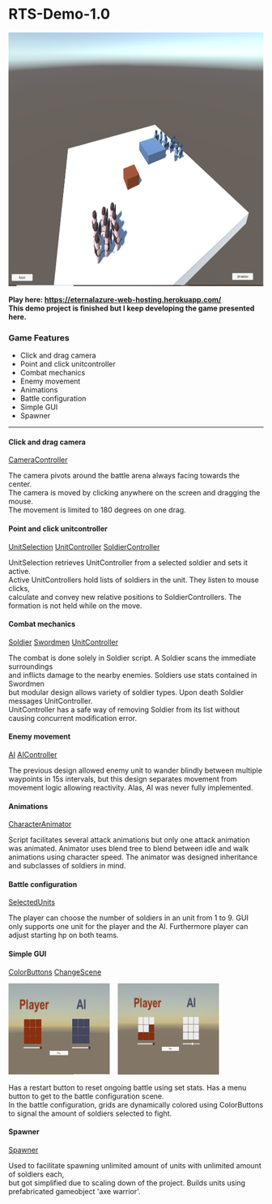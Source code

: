 # RTS-Demo-1.0
<img src="https://github.com/EternalAzure/RTS-Demo-1.0/blob/main/RTS%20kuva.png" width="961" height="502" />

**Play here: https://eternalazure-web-hosting.herokuapp.com/<br/>
This demo project is finished but I keep developing the game presented here.**

### Game Features ###
  * Click and drag camera
  * Point and click unitcontroller
  * Combat mechanics
  * Enemy movement
  * Animations
  * Battle configuration
  * Simple GUI
  * Spawner
  
----
#### Click and drag camera ####

   [CameraController](Scripts/CameraController.cs)
 
  <p>
    The camera pivots around the battle arena always facing towards the center. </br>
    The camera is moved by clicking anywhere on the screen and dragging the mouse. </br>
    The movement is limited to 180 degrees on one drag.
  </p> 

#### Point and click unitcontroller ####

  [UnitSelection](Scripts/UnitSelection.cs)
  [UnitController](Scripts/UnitController.cs)
  [SoldierController](Scripts/SoldierController.cs)
  
  <p>
   UnitSelection retrieves UnitController from a selected soldier and sets it active. </br>
   Active UnitControllers hold lists of soldiers in the unit. They listen to mouse clicks, </br>
   calculate and convey new relative positions to SoldierControllers. The formation is not held while on the move.
  </p>

#### Combat mechanics ####

 [Soldier](Scripts/Soldier.cs)
 [Swordmen](Scripts/Swordmen.cs)
 [UnitController](Scripts/UnitController.cs)
 
  <p>
    The combat is done solely in Soldier script. A Soldier scans the immediate surroundings </br>
    and inflicts damage to the nearby enemies. Soldiers use stats contained in Swordmen </br>
    but modular design allows variety of soldier types. Upon death Soldier messages UnitController. </br>
    UnitController has a safe way of removing Soldier from its list without causing concurrent modification error.
  </p> 

#### Enemy movement ####

  [AI](Scripts/AI.cs)
  [AIController](Scripts/AIController.cs)
 
  <p>
   The previous design allowed enemy unit to wander blindly between multiple waypoints in 15s intervals, 
   but this design separates movement from movement logic allowing reactivity. 
   Alas, AI was never fully implemented.
  </p> 

#### Animations ####

[CharacterAnimator](Scripts/CharacterAnimator.cs)
  
  <p>
    Script facilitates several attack animations but only one attack animation was animated. 
    Animator uses blend tree to blend between idle and walk animations using character speed. 
    The animator was designed inheritance and subclasses of soldiers in mind.
  </p> 

#### Battle configuration ####

[SelectedUnits](Scripts/SelectedUnits.cs)

  <p>
    The player can choose the number of soldiers in an unit from 1 to 9. GUI only supports one unit 
    for the player and the AI. Furthermore player can adjust starting hp on both teams.
  </p> 
  
#### Simple GUI ####

  [ColorButtons](Scripts/ColorButtons.cs)
  [ChangeScene](Scripts/ChangeScene.cs)
  
  <img src="https://github.com/EternalAzure/RTS-Demo-1.0/blob/main/RTS%20GUI%20kuva%2001.png" width="200" height="180" /> &nbsp;&nbsp;
  <img src="https://github.com/EternalAzure/RTS-Demo-1.0/blob/main/RTS%20GUI%20kuva%2002.png" width="200" height="180" />
  <p>
    Has a restart button to reset ongoing battle using set stats. Has a menu button to get to the battle configuration scene. </br>
    In the battle configuration, grids are dynamically colored using ColorButtons to signal the amount of soldiers selected to fight.
  </p> 

#### Spawner ####

  [Spawner](Scripts/Spawner.cs)
  <p>
    Used to facilitate spawning unlimited amount of units with unlimited amount of soldiers each, </br>
    but got simplified due to scaling down of the project. Builds units using prefabricated gameobject 'axe warrior'.
  </p> 
